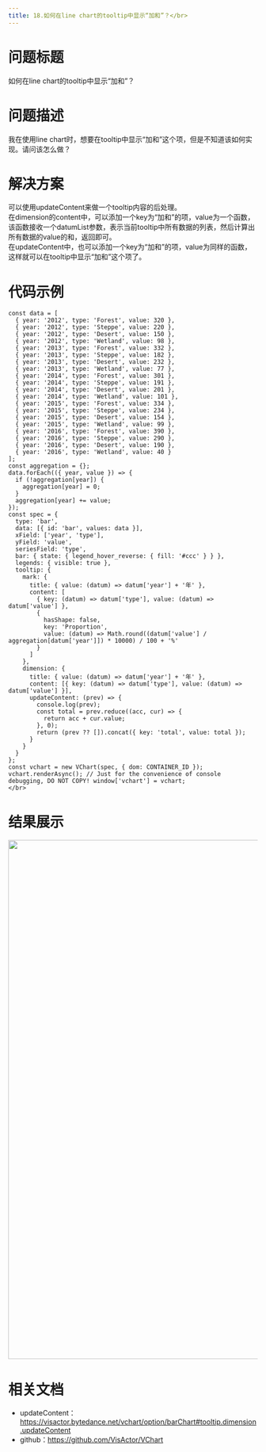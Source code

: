 ```yaml
---
title: 18.如何在line chart的tooltip中显示“加和”？</br>
---
```



# **问题标题**

如何在line chart的tooltip中显示“加和”？</br>
# **问题描述**

我在使用line chart时，想要在tooltip中显示“加和”这个项，但是不知道该如何实现。请问该怎么做？</br>
# **解决方案**

可以使用updateContent来做一个tooltip内容的后处理。</br>
在dimension的content中，可以添加一个key为“加和”的项，value为一个函数，该函数接收一个datumList参数，表示当前tooltip中所有数据的列表，然后计算出所有数据的value的和，返回即可。</br>
在updateContent中，也可以添加一个key为“加和”的项，value为同样的函数，这样就可以在tooltip中显示“加和”这个项了。</br>


# **代码示例**

```
const data = [
  { year: '2012', type: 'Forest', value: 320 },
  { year: '2012', type: 'Steppe', value: 220 },
  { year: '2012', type: 'Desert', value: 150 },
  { year: '2012', type: 'Wetland', value: 98 },
  { year: '2013', type: 'Forest', value: 332 },
  { year: '2013', type: 'Steppe', value: 182 },
  { year: '2013', type: 'Desert', value: 232 },
  { year: '2013', type: 'Wetland', value: 77 },
  { year: '2014', type: 'Forest', value: 301 },
  { year: '2014', type: 'Steppe', value: 191 },
  { year: '2014', type: 'Desert', value: 201 },
  { year: '2014', type: 'Wetland', value: 101 },
  { year: '2015', type: 'Forest', value: 334 },
  { year: '2015', type: 'Steppe', value: 234 },
  { year: '2015', type: 'Desert', value: 154 },
  { year: '2015', type: 'Wetland', value: 99 },
  { year: '2016', type: 'Forest', value: 390 },
  { year: '2016', type: 'Steppe', value: 290 },
  { year: '2016', type: 'Desert', value: 190 },
  { year: '2016', type: 'Wetland', value: 40 }
];
const aggregation = {};
data.forEach(({ year, value }) => {
  if (!aggregation[year]) {
    aggregation[year] = 0;
  }
  aggregation[year] += value;
});
const spec = {
  type: 'bar',
  data: [{ id: 'bar', values: data }],
  xField: ['year', 'type'],
  yField: 'value',
  seriesField: 'type',
  bar: { state: { legend_hover_reverse: { fill: '#ccc' } } },
  legends: { visible: true },
  tooltip: {
    mark: {
      title: { value: (datum) => datum['year'] + '年' },
      content: [
        { key: (datum) => datum['type'], value: (datum) => datum['value'] },
        {
          hasShape: false,
          key: 'Proportion',
          value: (datum) => Math.round((datum['value'] / aggregation[datum['year']]) * 10000) / 100 + '%'
        }
      ]
    },
    dimension: {
      title: { value: (datum) => datum['year'] + '年' },
      content: [{ key: (datum) => datum['type'], value: (datum) => datum['value'] }],
      updateContent: (prev) => {
        console.log(prev);
        const total = prev.reduce((acc, cur) => {
          return acc + cur.value;
        }, 0);
        return (prev ?? []).concat({ key: 'total', value: total });
      }
    }
  }
};
const vchart = new VChart(spec, { dom: CONTAINER_ID });
vchart.renderAsync(); // Just for the convenience of console debugging, DO NOT COPY! window['vchart'] = vchart;
</br>
```


# **结果展示**

<img src='https://cdn.jsdelivr.net/gh/xuanhun/articles/visactor/img/XjzQbcyzLod7QUxNP7UcBVhZn5f.gif' alt='' width='1670' height='1048'>



# **相关文档**

*  updateContent：https://visactor.bytedance.net/vchart/option/barChart#tooltip.dimension.updateContent</br>
*  github：https://github.com/VisActor/VChart</br>